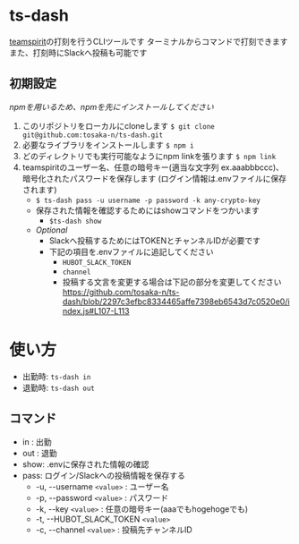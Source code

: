 # ts-dash
[teamspirit](https://teamspirit.cloudforce.com/)の打刻を行うCLIツールです
ターミナルからコマンドで打刻できます
また、打刻時にSlackへ投稿も可能です

## 初期設定
_npmを用いるため、npmを先にインストールしてください_

1. このリポジトリをローカルにcloneします
   `$ git clone git@github.com:tosaka-n/ts-dash.git`
2. 必要なライブラリをインストールします
    `$ npm i`
3. どのディレクトリでも実行可能なようにnpm linkを張ります
    `$ npm link`
4. teamspiritのユーザー名、任意の暗号キー(適当な文字列 ex.aaabbbccc)、
  暗号化されたパスワードを保存します
  (ログイン情報は.envファイルに保存されます)
   - `$ ts-dash pass -u username -p password -k any-crypto-key`
   - 保存された情報を確認するためにはshowコマンドをつかいます
     - `$ts-dash show`
   - _Optional_
     - Slackへ投稿するためにはTOKENとチャンネルIDが必要です
     - 下記の項目を.envファイルに追記してください
       - `HUBOT_SLACK_TOKEN`
       - `channel`
       - 投稿する文言を変更する場合は下記の部分を変更してください
        https://github.com/tosaka-n/ts-dash/blob/2297c3efbc8334465affe7398eb6543d7c0520e0/index.js#L107-L113
# 使い方
  - 出勤時: `ts-dash in`
  - 退勤時: `ts-dash out`

## コマンド
  - in  : 出勤
  - out : 退勤
  - show: .envに保存された情報の確認
  - pass: ログイン/Slackへの投稿情報を保存する
      - -u, --username `<value>`           : ユーザー名
      - -p, --password `<value>`           : パスワード
      - -k, --key `<value>`                : 任意の暗号キー(aaaでもhogehogeでも)
      - -t, --HUBOT_SLACK_TOKEN `<value>`
      - -c, --channel `<value>`            : 投稿先チャンネルID